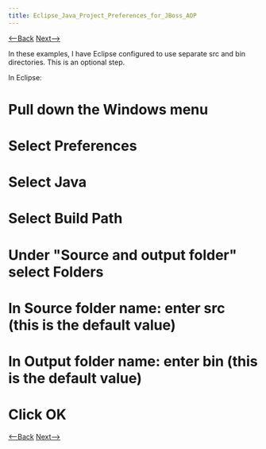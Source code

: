 ```yaml
---
title: Eclipse_Java_Project_Preferences_for_JBoss_AOP
---
```

[<--Back]({{_site.pagesurl}}/Eclipse_Java_Language_Preferences_for_JBoss_AOP) [Next-->]({{_site.pagesurl}}/Save_Workspace_Configurations_for_JBoss_AOP)

In these examples, I have Eclipse configured to use separate src and bin directories. This is an optional step.

In Eclipse:
# Pull down the **Windows** menu
# Select **Preferences**
# Select **Java**
# Select **Build Path**
# Under "Source and output folder" select **Folders**
# In **Source folder name:** enter **src** (this is the default value)
# In **Output folder name:** enter **bin** (this is the default value)
# Click **OK**

[<--Back]({{_site.pagesurl}}/Eclipse_Java_Language_Preferences_for_JBoss_AOP) [Next-->]({{_site.pagesurl}}/Save_Workspace_Configurations_for_JBoss_AOP)
